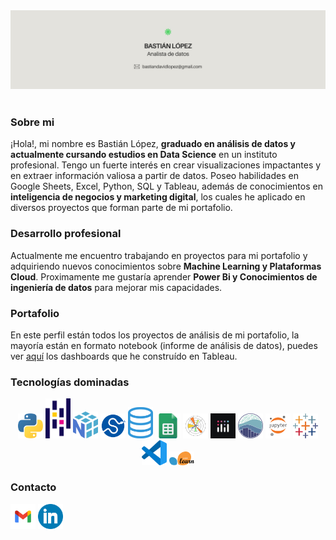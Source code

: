 <div id="header" align="center">
  <img decoding="async" src="Ghbanner.jpg" width="auto"/>
</div>
<br>
<h3>Sobre mi</h3>
  <p>
¡Hola!, mi nombre es Bastián López, <b>graduado en análisis de datos y actualmente cursando estudios en Data Science</b> en un instituto profesional. Tengo un fuerte interés en crear visualizaciones impactantes y en extraer información valiosa a partir de datos. Poseo habilidades en Google Sheets, Excel, Python, SQL y Tableau, además de conocimientos en <b>inteligencia de negocios y marketing digital</b>, los cuales he aplicado en diversos proyectos que forman parte de mi portafolio.
  </p>
<h3>Desarrollo profesional</h3>
  <p>
Actualmente me encuentro trabajando en proyectos para mi portafolio y adquiriendo nuevos conocimientos sobre <b>Machine Learning y Plataformas Cloud</b>. Proximamente me gustaría aprender <b>Power Bi y Conocimientos de ingeniería de datos</b> para mejorar mis capacidades.
</p>
<h3>Portafolio</h3>
  <p>
En este perfil están todos los proyectos de análisis de mi portafolio, la mayoría están en formato notebook (informe de análisis de datos), puedes ver <a href="https://public.tableau.com/app/profile/basti.n.l.pez/vizzes" target="_blank" rel="noopener noreferrer">aquí</a> los dashboards que he construído en Tableau.
  </p>
<!-- <h3>Dashboards</h3>
  <p>
En este perfil están todos los proyectos de análisis de mi portafolio, la mayoría están en formato notebook (informe de análisis de datos), puedes ver <a href="https://public.tableau.com/app/profile/basti.n.l.pez/vizzes" target="_blank" rel="noopener noreferrer">aquí</a> los dashboards que he construído en Tableau.
  </p>-->
<h3>Tecnologías dominadas</h3>

<p align="center">
  <a href="https://www.python.org/"><img src="226051.webp" alt="python" width="40"></a>
  <a href="https://pandas.pydata.org/"><img src="pandas.png" alt="pandas" width="40"></a>
  <a href="https://numpy.org/"><img src="numpy.png" alt="numpy" width="40"></a>
  <a href="https://scipy.org/"><img src="scipy.png" alt="scipy" width="40"></a>
  <a href="https://es.wikipedia.org/wiki/SQL"><img src="sql.png" alt="sql" width="40"></a>
  <a href="https://g.co/kgs/VXUbF4W"><img src="gsheets.png" alt="google sheets" width="40"></a>
  <a href="https://matplotlib.org/"><img src="matplotlib.png" alt="matplotlib" width="40"></a>
  <a href="https://plotly.com/"><img src="plotly.jpg" alt="plotly" width="40"></a>
  <a href="https://seaborn.pydata.org/"><img src="seaborn.png" alt="seaborn" width="40"></a>
  <a href="https://jupyter.org/"><img src="jupyter.png" alt="jupyter" width="40"></a>
  <a href="https://www.tableau.com/"><img src="tableau.png" alt="tableau" width="40"></a>
  <a href="https://code.visualstudio.com/"><img src="visual-studio-code-icon.webp" alt="vscode" width="40"></a>
  <a href="https://scikit-learn.org/stable/"><img src="Scikit_learn_logo_small.svg.png" alt="scikit-learn" width="40"></a>
</p>

<!-- <h3>Racha actual de contribuciones</h3>

<a href="https://git.io/streak-stats"><img src="https://github-readme-streak-stats.herokuapp.com?user=Bastian%20LQ&theme=transparent&hide_border=true&locale=es&mode=weekly&card_width=460&card_height=170&currStreakLabel=000000&sideNums=000000&dates=000000&currStreakNum=000000&fire=39D353&stroke=000000&excludeDaysLabel=000000&sideLabels=000000&ring=39D353&background=E4E2DD" alt="GitHub Streak" /></a> 
-->
<h3>Contacto</h3>

[<img src='gmail.webp' alt='gmail' width='40'>](mailto:bastiandavidlopez@gmail.com) [<img src='linkedin.webp' alt='linkedin' width='40'>](https://www.linkedin.com/in/basti%C3%A1n-l%C3%B3pez-data-analyst/)
